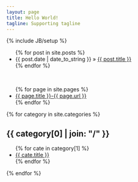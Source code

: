 ```yaml
---
layout: page
title: Hello World!
tagline: Supporting tagline
---
```

{% include JB/setup %}

<ul class="posts">{% for post in site.posts %}
    <li><span>{{ post.date | date_to_string }}</span> &raquo; <a href="{{ post.url }}">{{ post.title }}</a></li>{% endfor %}
</ul>
<br />
<ul class="pages">{% for page in site.pages %}
  <li><a href="{{ page.url }}">{{ page.title }}-{{ page.url }}</a></li>{% endfor %}
</ul>

{% for category in site.categories %} 
  <h2 id="{{ category[0] }}-ref">{{ category[0] | join: "/" }}</h2>
  <ul>{% for cate in category[1] %}
    <li><a href="{{ cate.url }}">{{ cate.title }}</a></li>{% endfor %}
  </ul>
{% endfor %}
